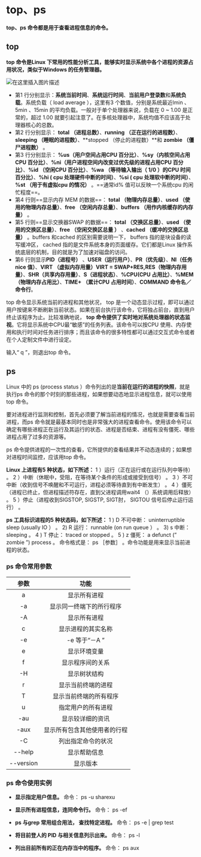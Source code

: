 # top、ps

**top、ps 命令都是用于查看进程信息的命令。**

## top

**top 命令是Linux 下常用的性能分析工具，能够实时显示系统中各个进程的资源占用状况，类似于Windows 的任务管理器。**

![在这里插入图片描述](https://img-blog.csdnimg.cn/20210627082640651.png?x-oss-process=image/watermark,type_ZmFuZ3poZW5naGVpdGk,shadow_10,text_aHR0cHM6Ly9ibG9nLmNzZG4ubmV0L3dlaXhpbl80NTg2NzM4Mg==,size_16,color_FFFFFF,t_70)

- 第1 行分别显示：**系统当前时间**、**系统运行时间**、**当前用户登录数**和**系统负载**。系统负载（ load average ），这里有3 个数值，分别是系统最近lmin 、5min 、15min 的平均负载。一般对于单个处理器来说，负载在 0 ~ 1.00 是正常的，超过 1.00 就要引起注意了。在多核处理器中，系统均值不应该高于处理器核心的总数。
- 第2 行分别显示： **total （进程总数）**、**running （正在运行的进程数）**、**sleeping （睡眠的进程数）**、**stopped （停止的进程数）**和 **zombie （僵尸进程数）** 。
- 第3 行分别显示： **%us（用户空间占用CPU 百分比）**、**%sy（内核空间占用CPU 百分比）**、**%ni（用户进程空间内改变过优先级的进程占用CPU 百分比）**、**%id （空闲CPU 百分比）**、**%wa （等待输入输出（ 1/0 ）的CPU 时间百分比）**、**%hi ( cpu 处理硬件中断的时间）**、**%si ( cpu 处理软中断的时间）**、**%st （用于有虚拟cpu 的情况）** 。==通常id% 值可以反映一个系统cpu 的闲忙程度==。
- 第4 行则==显示内存 MEM 的数据==： **total （物理内存总量）**、**used （使用的物理内存总量）**、**free （空闲内存总量）**、**buffers （用作内核缓存的内存量）** 。
- 第5 行则==显示交换器SWAP 的数据==： **total （交换区总量）**、**used （使用的交换区总量）**、**free （空闲交换区总量 ）** 、**cached （缓冲的交换区总量）** 。buffers 和cached 的区别需要说明一下， buffers 指的是块设备的读写缓冲区， cached 指的是文件系统本身的页面缓存。它们都是Linux 操作系统底层的机制，目的就是为了加速对磁盘的访问。
- 第6 行则显示**PID（进程号）** 、**USER（运行用户）**、**PR（优先级）**、**NI（任务 nice 值）**、**VIRT （虚拟内存用量）VIRT = SWAP+RES,RES（物理内存用量）**、**SHR（共享内存用量）**、**S（进程状态）**、**%CPU(CPU 占用比）**、**%MEM （物理内存占用比）**、**TIME+ （累计CPU 占用时间）**、**COMMAND 命令名／命令行**。

top 命令显示系统当前的进程和其他状况， top 是一个动态显示过程，即可以通过用户按键来不断刷新当前状态。如果在前台执行该命令，它将独占前台，直到用户终止该程序为止。比较准确地说， **top 命令提供了实时地对系统处理器的状态监视**。它将显示系统中CPU最“敏感”的任务列表。该命令可以按CPU 使用、内存使用和执行时间对任务进行排序；而且该命令的很多特性都可以通过交互式命令或者在个人定制文件中进行设定。

输入“ q ”，则退出top 命令。

## ps

Linux 中的 ps (process status ）命令列出的是**当前在运行的进程的快照**，就是执行ps 命令的那个时刻的那些进程，如果想要动态地显示进程信息，就可以使用top 命令。

要对进程进行监测和控制，首先必须要了解当前进程的情况，也就是需要查看当前进程，而ps 命令就是最基本同时也是非常强大的进程查看命令。使用该命令可以确定有哪些进程正在运行及其运行的状态、进程是否结束、进程有没有僵死、哪些进程占用了过多的资源等。

ps 命令提供进程的一次性的查看，它所提供的查看结果并不动态连续的；如果想对进程时间监控，应该用top 命令。

**Linux 上进程有5 种状态，如下所述：**
1 ）运行（正在运行或在运行队列中等待） 。
2 ）中断（休眠中，受阻，在等待某个条件的形成或接受到信号） 。
3 ）不可中断（收到信号不唤醒和不可运行，进程必须等待直到有中断发生） 。
4 ）僵死（进程已终止，但进程描述符存在，直到父进程调用wait4 （）系统调用后释放） 。
5 ）停止（进程收到SIGSTOP, SIGSTP, SIGT肘， SIGTOU 信号后停止运行运行） 。

**ps 工具标识进程的5 种状态码，如下所述：**
1 ) D 不可中断： uninterruptible sleep (usually IO ） 。
2) R 运行： runnable (on run queue ） 。
3) s 中断： sleeping 。
4 ) T 停止： traced or stopped 。
5 ) z 僵死： a defunct (” zombie ”) process 。
命令格式是： ps ［参数］ 。命令功能是用来显示当前进程的状态。

### ps 命令常用参数

|   参数    |             功能             |
| :-------: | :--------------------------: |
|     a     |         显示所有进程         |
|    -a     |   显示同一终端下的所行程序   |
|    -A     |         显示所有进程         |
|     c     |      显示进程的其实名称      |
|    -e     |        -e 等于“－A ”         |
|     e     |         显示环境变量         |
|     f     |       显示程序间的关系       |
|    -H     |         显示树状结构         |
|     r     |      显示当前终端的进程      |
|     T     |    显示当前终端的所有程序    |
|     u     |      指定用户的所有进程      |
|    -au    |       显示较详细的资讯       |
|   -aux    | 显示所有包含其他使用者的行程 |
|    -C     |      列出指定命令的状况      |
|  --help   |         显示帮助信息         |
| --version |           显示版本           |

### ps 命令使用实例

- **显示指定用户信息。**
  命令： ps -u sharexu

- **显示所有进程信息，连同命令行。**
  命令： ps -ef

- **ps 与grep 常用组合用法， 查找特定进程。**
  命令： ps -e | grep test

- **将目前登人的 PID 与相关信息列示出来。**
  命令： ps -l

- **列出目前所有的正在内存当中的程序。**
  命令： ps aux